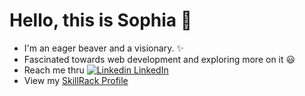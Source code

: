 # Hello, this is Sophia 🙂

<!--
**SOPHIA-MARY-R/SOPHIA-MARY-R** is a ✨ _special_ ✨ repository because its `README.md` (this file) appears on your GitHub profile.

-->
* I'm an eager beaver and a visionary. ✨
* Fascinated towards web development and exploring more on it 😃
* Reach me thru [![Linkedin](https://i.stack.imgur.com/gVE0j.png) LinkedIn](https://www.linkedin.com/in/sophia-mary-r-689a971ba/)
* View my [SkillRack Profile](https://www.skillrack.com/faces/resume.xhtml?id=306411&key=e541f870c9e7596cf2f92149bb67a033708dc034)






